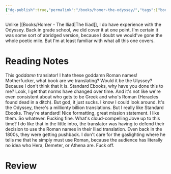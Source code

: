 ```yaml
---
{"dg-publish":true,"permalink":"/books/homer-the-odyssey/","tags":["books"],"created":"2025-03-21","updated":"2025-05-14"}
---
```



Unlike [[Books/Homer - The Iliad\|The Iliad]], I do have experience with the Odyssey. Back in grade school, we did cover it at one point. I'm certain it was some sort of abridged version, because I doubt we would've gone the whole poetic mile. But I'm at least familiar with what all this one covers.

# Reading Notes

This god*damn* translator! I hate these goddamn Roman names! Motherfucker, what book are we translating? Would it be the Ulyssey? Because I don't think that it is. Standard Ebooks, why have you done this to me? Look, I get that norms have changed over time. And it's not like we're even consistent about who gets to be Greek and who's Roman (Heracles found dead in a ditch). But god, it just sucks. I know I could look around. It's the Odyssey, there's a millionty billion translations. But I really like Standard Ebooks. They're standard! Nice formatting, great mission statement. I like them. So whatever. Fucking fine. What's cloud-compelling Jove up to this time? I do like that in the little intro, the translator was having to defend their decision to use the Roman names in their Iliad translation. Even back in the 1800s, they were getting pushback. I don't care for the gaslighting where he tells me that he simply must use Roman, because the audience has literally no idea who Hera, Demeter, or Athena are. Fuck off.

# Review
